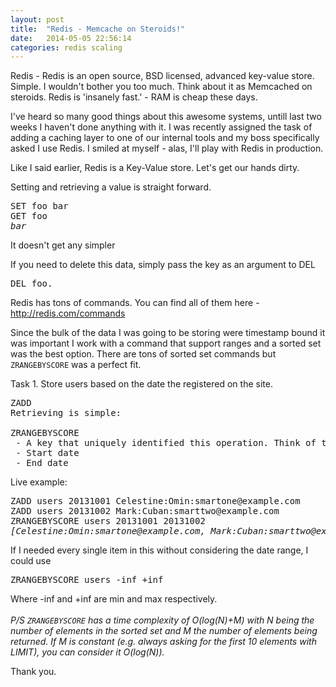 ```yaml
---
layout: post
title:  "Redis - Memcache on Steroids!"
date:   2014-05-05 22:56:14
categories: redis scaling
---
```

Redis - Redis is an open source, BSD licensed, advanced key-value store. Simple. I wouldn't bother you too much.
Think about it as Memcached on steroids. Redis is 'insanely fast.' - RAM is cheap these days.

<p>I've heard so many good things about this awesome systems, untill last two weeks I haven't done anything with it.
I was recently assigned the task of adding a caching layer to one of our internal tools and my boss specifically asked
I use Redis. I smiled at myself - alas, I'll play with Redis in production.</p>

<p>Like I said earlier, Redis is a Key-Value store. Let's get our hands dirty.</p>

<p>Setting and retrieving a value is straight forward.
<pre>
SET foo bar
GET foo 
<em>bar</em>
</pre>
</p>
It doesn't get any simpler

If you need to delete this data, simply pass the key as an argument to DEL

<pre>DEL foo.</pre>

Redis has tons of commands. You can find all of them here - <a href='http://redis.com/commands'>http://redis.com/commands</a>

<p>Since the bulk of the data I was going to be storing were timestamp bound it was important I work with a command
that support ranges and a sorted set was the best option. There are tons of sorted set commands but <code>ZRANGEBYSCORE</code> was a perfect fit.</p>

Task 1. Store users based on the date the registered on the site.

<pre>
ZADD <key> <date> <email>
Retrieving is simple:

ZRANGEBYSCORE <key> <min date> <max date>
<key> - A key that uniquely identified this operation. Think of the key as a table in a RDBMS
<min date> - Start date
<max date> - End date
</pre>

<p>
Live example:
<pre>
ZADD users 20131001 Celestine:Omin:smartone@example.com
ZADD users 20131002 Mark:Cuban:smarttwo@example.com
ZRANGEBYSCORE users 20131001 20131002
<em>[Celestine:Omin:smartone@example.com, Mark:Cuban:smarttwo@example.com]</em>
</pre>
</p>

If I needed every single item in this without considering the date range, I could use

<pre>ZRANGEBYSCORE users -inf +inf</pre>
Where -inf and +inf are min and max respectively.
<br><br>
<em>P/S <code>ZRANGEBYSCORE</code> has a time complexity of O(log(N)+M) with N being the number of elements in the sorted set and M the number of elements being returned. If M is constant (e.g. always asking for the first 10 elements with LIMIT), you can consider it O(log(N)).</em>

Thank you.
